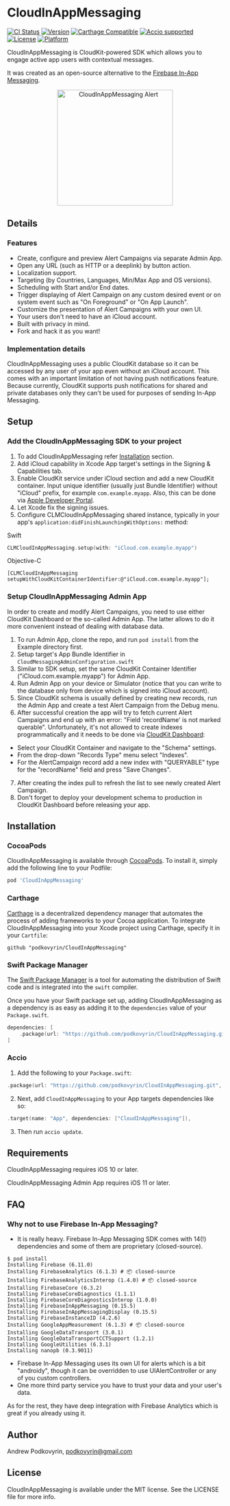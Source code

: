 
# CloudInAppMessaging

[![CI Status](https://img.shields.io/travis/podkovyrin/CloudInAppMessaging.svg?style=flat)](https://travis-ci.org/podkovyrin/CloudInAppMessaging)
[![Version](https://img.shields.io/cocoapods/v/CloudInAppMessaging.svg?style=flat)](https://cocoapods.org/pods/CloudInAppMessaging)
[![Carthage Compatible](https://img.shields.io/badge/Carthage-compatible-4BC51D.svg?style=flat)](https://github.com/Carthage/Carthage)
[![Accio supported](https://img.shields.io/badge/Accio-supported-0A7CF5.svg?style=flat)](https://github.com/JamitLabs/Accio)
[![License](https://img.shields.io/cocoapods/l/CloudInAppMessaging.svg?style=flat)](https://cocoapods.org/pods/CloudInAppMessaging)
[![Platform](https://img.shields.io/cocoapods/p/CloudInAppMessaging.svg?style=flat)](https://cocoapods.org/pods/CloudInAppMessaging)

CloudInAppMessaging is CloudKit-powered SDK which allows you to engage active app users with contextual messages.

It was created as an open-source alternative to the [Firebase In-App Messaging](https://firebase.google.com/docs/in-app-messaging).

<p align="center">
<img src="https://github.com/podkovyrin/CloudInAppMessaging/raw/master/assets/alert.png?raw=true" alt="CloudInAppMessaging Alert" width="270">
</p>

## Details

### Features

- Create, configure and preview Alert Campaigns via separate Admin App.
- Open any URL (such as HTTP or a deeplink) by button action.
- Localization support.
- Targeting (by Countries, Languages, Min/Max App and OS versions).
- Scheduling with Start and/or End dates.
- Trigger displaying of Alert Campaign on any custom desired event or on system event such as "On Foreground" or "On App Launch".
- Customize the presentation of Alert Campaigns with your own UI.
- Your users don't need to have an iCloud account.
- Built with privacy in mind.
- Fork and hack it as you want!

### Implementation details

CloudInAppMessaging uses a public CloudKit database so it can be accessed by any user of your app even without an iCloud account. This comes with an important limitation of not having push notifications feature. Because currently, CloudKit supports push notifications for shared and private databases only they can't be used for purposes of sending In-App Messaging.

## Setup

### Add the CloudInAppMessaging SDK to your project

1. To add CloudInAppMessaging refer [Installation](#installation) section.
2. Add iCloud capability in Xcode App target's settings in the Signing & Capabilities tab.
3. Enable CloudKit service under iCloud section and add a new CloudKit container.
Input unique identifier (usually just Bundle Identifier) without "iCloud" prefix, for example `com.example.myapp`. 
Also, this can be done via [Apple Developer Portal](https://developer.apple.com/account/resources/identifiers/list/cloudContainer).
4. Let Xcode fix the signing issues.
5. Configure CLMCloudInAppMessaging shared instance, typically in your app's `application:didFinishLaunchingWithOptions:` method:

Swift
```swift
CLMCloudInAppMessaging.setup(with: "iCloud.com.example.myapp")
```

Objective-C
```obj-c
[CLMCloudInAppMessaging setupWithCloudKitContainerIdentifier:@"iCloud.com.example.myapp"];
```

### Setup CloudInAppMessaging Admin App

In order to create and modify Alert Campaigns, you need to use either CloudKit Dashboard or the so-called Admin App. The latter allows to do it more convenient instead of dealing with database data.

1. To run Admin App, clone the repo, and run `pod install` from the Example directory first.
2. Setup target's App Bundle Identifier in `CloudMessagingAdminConfiguration.swift`
3. Similar to SDK setup, set the same CloudKit Container Identifier ("iCloud.com.example.myapp") for Admin App.
4. Run Admin App on your device or Simulator (notice that you can write to the database only from device which is signed into iCloud account).
5. Since CloudKit schema is usually defined by creating new records, run the Admin App and create a test Alert Campaign from the Debug menu.
6. After successful creation the app will try to fetch current Alert Campaigns and end up with an error: "Field 'recordName' is not marked querable". Unfortunately, it's not allowed to create indexes programmatically and it needs to be done via [CloudKit Dashboard](https://icloud.developer.apple.com/dashboard/):
- Select your CloudKit Container and navigate to the "Schema" settings.
- From the drop-down "Records Type" menu select "Indexes".
- For the AlertCampaign record add a new index with "QUERYABLE" type for the "recordName" field and press "Save Changes".
7. After creating the index pull to refresh the list to see newly created Alert Campaign.
8. Don't forget to deploy your development schema to production in CloudKit Dashboard before releasing your app.

## Installation

### CocoaPods

CloudInAppMessaging is available through [CocoaPods](https://cocoapods.org). To install it, simply add the following line to your Podfile:

```ruby
pod 'CloudInAppMessaging'
```

### Carthage

[Carthage](https://github.com/Carthage/Carthage) is a decentralized dependency manager that automates the process of adding frameworks to your Cocoa application. To integrate CloudInAppMessaging into your Xcode project using Carthage, specify it in your `Cartfile`:

```ogdl
github "podkovyrin/CloudInAppMessaging"
```

### Swift Package Manager

The [Swift Package Manager](https://swift.org/package-manager/) is a tool for automating the distribution of Swift code and is integrated into the `swift` compiler.

Once you have your Swift package set up, adding CloudInAppMessaging as a dependency is as easy as adding it to the `dependencies` value of your `Package.swift`.

```swift
dependencies: [
    .package(url: "https://github.com/podkovyrin/CloudInAppMessaging.git", from: "0.1.0")
]
```

### Accio

1. Add the following to your `Package.swift`:

```swift
.package(url: "https://github.com/podkovyrin/CloudInAppMessaging.git", .upToNextMajor(from: "0.1.0")),
```

2. Next, add `CloudInAppMessaging` to your App targets dependencies like so:

```swift
.target(name: "App", dependencies: ["CloudInAppMessaging"]),
```

3. Then run `accio update`.

## Requirements

CloudInAppMessaging requires iOS 10 or later.

CloudInAppMessaging Admin App requires iOS 11 or later.

## FAQ

### Why not to use Firebase In-App Messaging?

- It is really heavy. Firebase In-App Messaging SDK comes with 14(!) dependencies and some of them are proprietary (closed-source).
```
$ pod install
Installing Firebase (6.11.0)
Installing FirebaseAnalytics (6.1.3) # 📦 closed-source
Installing FirebaseAnalyticsInterop (1.4.0) # 📦 closed-source
Installing FirebaseCore (6.3.2)
Installing FirebaseCoreDiagnostics (1.1.1)
Installing FirebaseCoreDiagnosticsInterop (1.0.0)
Installing FirebaseInAppMessaging (0.15.5)
Installing FirebaseInAppMessagingDisplay (0.15.5)
Installing FirebaseInstanceID (4.2.6)
Installing GoogleAppMeasurement (6.1.3) # 📦 closed-source
Installing GoogleDataTransport (3.0.1)
Installing GoogleDataTransportCCTSupport (1.2.1)
Installing GoogleUtilities (6.3.1)
Installing nanopb (0.3.9011)
```
- Firebase In-App Messaging uses its own UI for alerts which is a bit "androidy", though it can be overridden to use UIAlertController or any of you custom controllers.
- One more third party service you have to trust your data and your user's data.

As for the rest, they have deep integration with Firebase Analytics which is great if you already using it.

## Author

Andrew Podkovyrin, podkovyrin@gmail.com

## License

CloudInAppMessaging is available under the MIT license. See the LICENSE file for more info.
